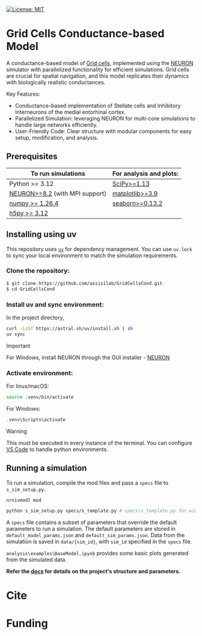 [![License: MIT](https://img.shields.io/badge/License-MIT-yellow.svg)](https://opensource.org/licenses/MIT)

# Grid Cells Conductance-based Model
A conductance-based model of [Grid cells](https://en.wikipedia.org/wiki/Grid_cell), implemented using the [NEURON](https://www.neuron.yale.edu/) simulator with parallelized functionality for efficient simulations. Grid cells are crucial for spatial navigation, and this model replicates their dynamics with biologically realistic conductances.

Key Features:
- Conductance-based implementation of Stellate cells and Inhibitory Interneurons of the medial entorhinal cortex.
- Parallelized Simulation: leveraging NEURON for multi-core simulations to handle large networks efficiently.
- User-Friendly Code: Clear structure with modular components for easy setup, modification, and analysis.

## Prerequisites

| To run simulations  | For analysis and plots: |
| ------------- | ------------- |
| Python >= 3.12  | [SciPy>=1.13](https://scipy.org/install/)   |
| [NEURON>=8.2](https://nrn.readthedocs.io/en/latest/index.html) (with MPI support)  | [matplotlib>=3.9](https://matplotlib.org/stable/) |
|[numpy >= 1.26.4](https://numpy.org/install/)|[seaborn>=0.13.2](https://seaborn.pydata.org/installing.html) |
|[h5py >= 3.12](https://docs.h5py.org/en/latest/build.html)||



## Installing using uv
This repository uses [`uv`](https://github.com/astral-sh/uv) for dependency management. You can use `uv.lock` to 
sync your local environment to match the simulation requirements.

### Clone the repository:

```bash
$ git clone https://github.com/assisilab/GridCellsCond.git
$ cd GridCellsCond
```

### Install uv and sync environment:

In the project directory,

```bash
curl -LsSf https://astral.sh/uv/install.sh | sh
uv sync
```
> [!IMPORTANT]
> For Windows, install NEURON through the GUI installer - [NEURON](https://nrn.readthedocs.io/en/latest/index.html)

### Activate environment:

For linux/macOS:

```bash
source .venv/bin/activate
```
For Windows:

```powershell
.venv\Scripts\activate
```
> [!WARNING]
> This must be executed in every instance of the terminal. You can configure [VS Code](https://code.visualstudio.com/docs/python/environments) to handle python environments.

## Running a simulation
To run a simulation, compile the mod files and pass a `specs` file to `s_sim_setup.py`.

```bash
nrnivmodl mod
```

```bash
python s_sim_setup.py specs/s_template.py # specs\s_template.py for windows
```

A `specs` file contains a subset of parameters that override the default parameters to run a simulation. The default parameters are stored in `default_model_params.json` and `default_sim_params.json`. Data from the simulation is saved in `data/{sim_id}`, with `sim_id` specified in the `specs` file.

`analysis\examples\BaseModel.ipynb` provides some basic plots generated from the simulated data.

**Refer the [docs](https://assisilab.github.io/GridCellsCond/) for details on the project's structure and parameters.**

# Cite
# Funding
